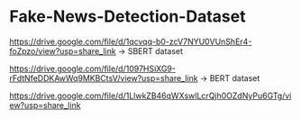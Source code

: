 # Fake-News-Detection-Dataset

https://drive.google.com/file/d/1qcvqq-b0-zcV7NYU0VUnShEr4-foZpzo/view?usp=share_link -> SBERT dataset

https://drive.google.com/file/d/1097HSiXG9-rFdtNfeDDKAwWq9MKBCtsV/view?usp=share_link -> BERT dataset

https://drive.google.com/file/d/1LlwkZB46qWXswlLcrQjh0OZdNyPu6GTg/view?usp=share_link
